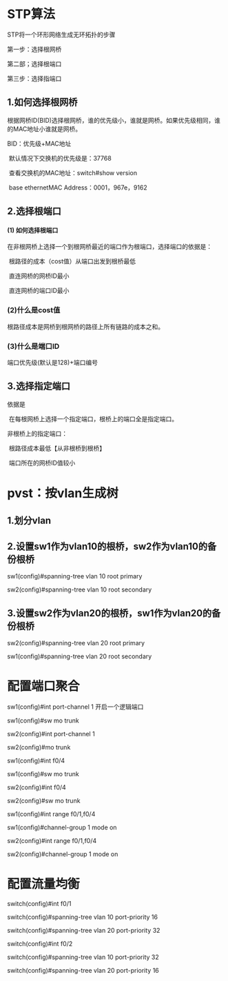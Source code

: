 # STP算法

STP将一个环形网络生成无环拓扑的步骤

第一步：选择根网桥

第二部；选择根端口

第三步：选择指端口

## 1.如何选择根网桥

根据网桥ID(BID)选择根网桥，谁的优先级小，谁就是网桥。如果优先级相同，谁的MAC地址小谁就是网桥。

BID：优先级+MAC地址

​	默认情况下交换机的优先级是：37768

​	查看交换机的MAC地址：switch#show version

​	base ethernetMAC Address：0001，967e，9162

## 2.选择根端口

#### (1) 如何选择根端口

在非根网桥上选择一个到根网桥最近的端口作为根端口，选择端口的依据是：

​	根路径的成本（cost值）从端口出发到根桥最低

​	直连网桥的网桥ID最小

​	直连网桥的端口ID最小

### (2)什么是cost值

根路径成本是网桥到根网桥的路径上所有链路的成本之和。

### (3)什么是端口ID

端口优先级(默认是128)+端口编号

## 3.选择指定端口

依据是

​	在每根网桥上选择一个指定端口，根桥上的端口全是指定端口。

非根桥上的指定端口：

​	根路径成本最低【从非根桥到根桥】

​	端口所在的网桥ID值较小

# pvst：按vlan生成树

## 1.划分vlan

## 2.设置sw1作为vlan10的根桥，sw2作为vlan10的备份根桥

sw1(config)#spanning-tree vlan 10 root primary

sw2(config)#spanning-tree vlan 10 root secondary

## 3.设置sw2作为vlan20的根桥，sw1作为vlan20的备份根桥

sw2(config)#spanning-tree vlan 20 root primary

sw1(config)#spanning-tree vlan 20 root secondary

# 配置端口聚合

sw1(config)#int port-channel 1  开启一个逻辑端口

sw1(config)#sw mo trunk

sw2(config)#int port-channel 1

sw2(config)#mo trunk

sw1(config)#int f0/4

sw1(config)#sw mo trunk

sw2(config)#int f0/4

sw2(config)#sw mo trunk

sw1(config)#int range f0/1,f0/4

sw1(config)#channel-group 1 mode on

sw2(config)#int range f0/1,f0/4

sw2(config)#channel-group 1 mode on

# 配置流量均衡

switch(config)#int f0/1

switch(config)#spanning-tree vlan 10 port-priority 16

switch(config)#spanning-tree vlan 20 port-priority 32

switch(config)#int f0/2

switch(config)#spanning-tree vlan 10 port-priority 32

switch(config)#spanning-tree vlan 20 port-priority 16


